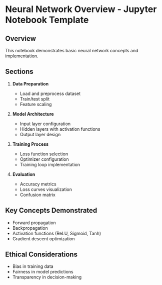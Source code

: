 # Neural Network Overview - Jupyter Notebook Template

## Overview
This notebook demonstrates basic neural network concepts and implementation.

## Sections
1. **Data Preparation**
   - Load and preprocess dataset
   - Train/test split
   - Feature scaling

2. **Model Architecture**
   - Input layer configuration
   - Hidden layers with activation functions
   - Output layer design

3. **Training Process**
   - Loss function selection
   - Optimizer configuration
   - Training loop implementation

4. **Evaluation**
   - Accuracy metrics
   - Loss curves visualization
   - Confusion matrix

## Key Concepts Demonstrated
- Forward propagation
- Backpropagation
- Activation functions (ReLU, Sigmoid, Tanh)
- Gradient descent optimization

## Ethical Considerations
- Bias in training data
- Fairness in model predictions
- Transparency in decision-making
